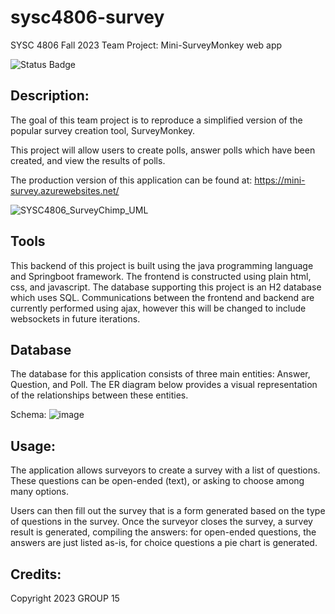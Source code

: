﻿# sysc4806-survey

SYSC 4806 Fall 2023 Team Project: Mini-SurveyMonkey web app

![Status Badge](https://github.com/parrottq/sysc4806-survey/actions/workflows/main_mini-survey.yml/badge.svg)

## Description:

The goal of this team project is to reproduce a simplified version of the popular survey creation tool, SurveyMonkey. 

This project will allow users to create polls, answer polls which have been created, and view the results of polls.

The production version of this application can be found at: https://mini-survey.azurewebsites.net/

![SYSC4806_SurveyChimp_UML](https://github.com/parrottq/sysc4806-survey/assets/89619482/facd81bf-d073-47c7-8c35-e534d9fa8c69)

## Tools

This backend of this project is built using the java programming language and Springboot framework. The frontend is constructed using plain html, css, and javascript. The database supporting this project is an H2 database which uses SQL. 
Communications between the frontend and backend are currently performed using ajax, however this will be changed to include websockets in future iterations.


## Database

The database for this application consists of three main entities: Answer, Question, and Poll.
The ER diagram below provides a visual representation of the relationships between these entities.

Schema:
![image](https://github.com/parrottq/sysc4806-survey/assets/89619482/f5972704-894d-4643-a1b7-b6cd45a072db)


## Usage:

The application allows surveyors to create a survey with a list of questions. These questions can be open-ended (text), or asking to choose among many options.

Users can then fill out the survey that is a form generated based on the type of questions in the survey. Once the surveyor closes the survey, a survey result is generated, compiling the answers: for open-ended questions, the answers are just listed as-is, for choice questions a pie chart is generated.


## Credits:

Copyright 2023 GROUP 15

